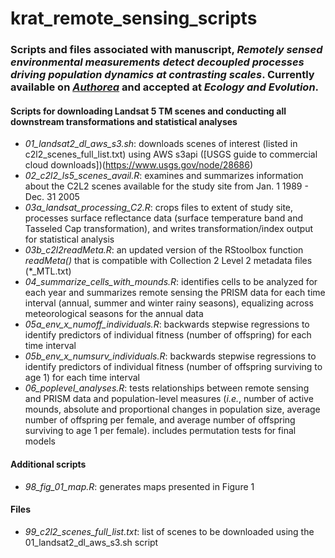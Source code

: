 # krat_remote_sensing_scripts

### Scripts and files associated with manuscript, *Remotely sensed environmental measurements detect decoupled processes driving population dynamics at contrasting scales*. Currently available on *[Authorea](https://www.authorea.com/users/605635/articles/635046-individual-fitness-in-a-small-desert-mammal-predicted-by-remotely-sensed-environmental-measurements)* and accepted at *Ecology and Evolution*.

#### Scripts for downloading Landsat 5 TM scenes and conducting all downstream transformations and statistical analyses
* *01_landsat2_dl_aws_s3.sh*: downloads scenes of interest (listed in c2l2_scenes_full_list.txt) using AWS s3api ([USGS guide to commercial cloud downloads])(https://www.usgs.gov/node/28686)
* *02_c2l2_ls5_scenes_avail.R*: examines and summarizes information about the C2L2 scenes available for the study site from Jan. 1 1989 - Dec. 31 2005
* *03a_landsat_processing_C2.R*: crops files to extent of study site, processes surface reflectance data (surface temperature band and Tasseled Cap transformation), and writes transformation/index output for statistical analysis
* *03b_c2l2readMeta.R*: an updated version of the RStoolbox function *readMeta()* that is compatible with Collection 2 Level 2 metadata files (*_MTL.txt)
* *04_summarize_cells_with_mounds.R*: identifies cells to be analyzed for each year and summarizes remote sensing the PRISM data for each time interval (annual, summer and winter rainy seasons), equalizing across meteorological seasons for the annual data
* *05a_env_x_numoff_individuals.R*: backwards stepwise regressions to identify predictors of individual fitness (number of offspring) for each time interval
* *05b_env_x_numsurv_individuals.R*: backwards stepwise regressions to identify predictors of individual fitness (number of offspring surviving to age 1) for each time interval
* *06_poplevel_analyses.R*: tests relationships between remote sensing and PRISM data and population-level measures (*i.e.*, number of active mounds, absolute and proportional changes in population size, average number of offspring per female, and average number of offspring surviving to age 1 per female). includes permutation tests for final models

#### Additional scripts
* *98_fig_01_map.R*: generates maps presented in Figure 1

#### Files
* *99_c2l2_scenes_full_list.txt*: list of scenes to be downloaded using the 01_landsat2_dl_aws_s3.sh script
